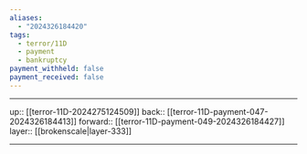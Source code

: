 ```yaml
---
aliases:
  - "2024326184420"
tags:
  - terror/11D
  - payment
  - bankruptcy
payment_withheld: false
payment_received: false
---
```




***

up:: [[terror-11D-2024275124509]]
back:: [[terror-11D-payment-047-2024326184413]]
forward:: [[terror-11D-payment-049-2024326184427]]
layer:: [[brokenscale|layer-333]]

***
